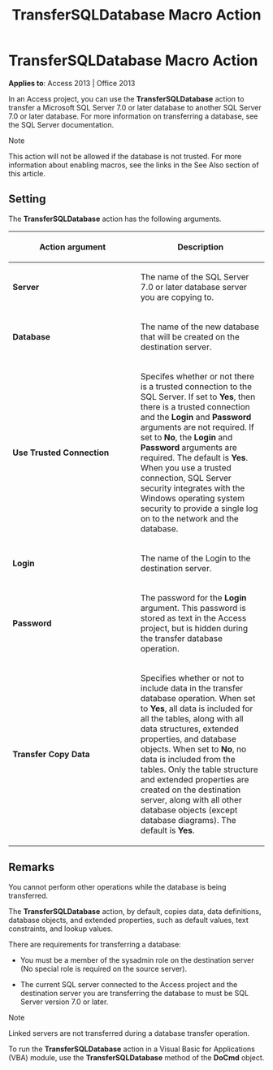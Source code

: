 ﻿---
title: TransferSQLDatabase Macro Action
TOCTitle: TransferSQLDatabase Macro Action
ms:assetid: 8cb95e22-f1f0-6c70-7dcb-3a3e9aafdc57
ms:mtpsurl: https://msdn.microsoft.com/en-us/library/Ff197344(v=office.15)
ms:contentKeyID: 48546244
ms.date: 09/18/2015
mtps_version: v=office.15
f1_keywords:
- vbaac10.chm111536
f1_categories:
- Office.Version=v15
---

# TransferSQLDatabase Macro Action


**Applies to**: Access 2013 | Office 2013

In an Access project, you can use the **TransferSQLDatabase** action to transfer a Microsoft SQL Server 7.0 or later database to another SQL Server 7.0 or later database. For more information on transferring a database, see the SQL Server documentation.


> [!NOTE]
> <P>This action will not be allowed if the database is not trusted. For more information about enabling macros, see the links in the See Also section of this article.</P>



## Setting

The **TransferSQLDatabase** action has the following arguments.

<table>
<colgroup>
<col style="width: 50%" />
<col style="width: 50%" />
</colgroup>
<thead>
<tr class="header">
<th><p>Action argument</p></th>
<th><p>Description</p></th>
</tr>
</thead>
<tbody>
<tr class="odd">
<td><p><strong>Server</strong></p></td>
<td><p>The name of the SQL Server 7.0 or later database server you are copying to.</p></td>
</tr>
<tr class="even">
<td><p><strong>Database</strong></p></td>
<td><p>The name of the new database that will be created on the destination server.</p></td>
</tr>
<tr class="odd">
<td><p><strong>Use Trusted Connection</strong></p></td>
<td><p>Specifes whether or not there is a trusted connection to the SQL Server. If set to <strong>Yes</strong>, then there is a trusted connection and the <strong>Login</strong> and <strong>Password</strong> arguments are not required. If set to <strong>No</strong>, the <strong>Login</strong> and <strong>Password</strong> arguments are required. The default is <strong>Yes</strong>. When you use a trusted connection, SQL Server security integrates with the Windows operating system security to provide a single log on to the network and the database.</p></td>
</tr>
<tr class="even">
<td><p><strong>Login</strong></p></td>
<td><p>The name of the Login to the destination server.</p></td>
</tr>
<tr class="odd">
<td><p><strong>Password</strong></p></td>
<td><p>The password for the <strong>Login</strong> argument. This password is stored as text in the Access project, but is hidden during the transfer database operation.</p></td>
</tr>
<tr class="even">
<td><p><strong>Transfer Copy Data</strong></p></td>
<td><p>Specifies whether or not to include data in the transfer database operation. When set to <strong>Yes</strong>, all data is included for all the tables, along with all data structures, extended properties, and database objects. When set to <strong>No</strong>, no data is included from the tables. Only the table structure and extended properties are created on the destination server, along with all other database objects (except database diagrams). The default is <strong>Yes</strong>.</p></td>
</tr>
</tbody>
</table>


## Remarks

You cannot perform other operations while the database is being transferred.

The **TransferSQLDatabase** action, by default, copies data, data definitions, database objects, and extended properties, such as default values, text constraints, and lookup values.

There are requirements for transferring a database:

  - You must be a member of the sysadmin role on the destination server (No special role is required on the source server).

<!-- end list -->

  - The current SQL server connected to the Access project and the destination server you are transferring the database to must be SQL Server version 7.0 or later.


> [!NOTE]
> <P>Linked servers are not transferred during a database transfer operation.</P>



To run the **TransferSQLDatabase** action in a Visual Basic for Applications (VBA) module, use the **TransferSQLDatabase** method of the **DoCmd** object.

